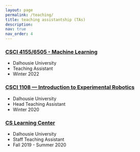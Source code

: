 ```yaml
---
layout: page
permalink: /teaching/
title: teaching assistantship (TAs)
description: 
nav: true
nav_order: 4
---
```


### [CSCI 4155/6505 - Machine Learning](https://academiccalendar.dal.ca/Catalog/ViewCatalog.aspx?pageid=viewcatalog&entitytype=CID&entitycode=CSCI+6505)
* Dalhousie University
* Teaching Assistant
* Winter 2022

### [CSCI 1108 — Introduction to Experimental Robotics](https://web.cs.dal.ca/~csci1108/202020/)
* Dalhousie University
* Head Teaching Assistant
* Winter 2020

### [CS Learning Center](https://www.dal.ca/faculty/computerscience/about/student_life/learningcentre.html)
* Dalhousie University
* Staff Teaching Assistant
* Fall 2019 - Summer 2020
